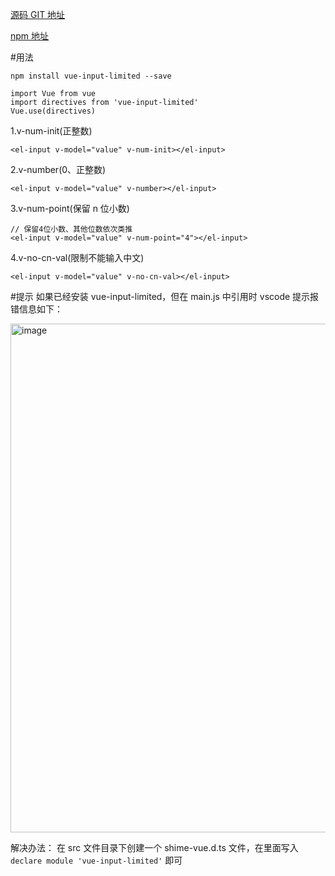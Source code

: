 [源码 GIT 地址](https://github.com/MissSharonLi/vue-input-limited)

[npm 地址](https://www.npmjs.com/package/vue-input-limited)

#用法

`npm install vue-input-limited --save`

```
import Vue from vue
import directives from 'vue-input-limited'
Vue.use(directives)
```

1.v-num-init(正整数)

```
<el-input v-model="value" v-num-init></el-input>
```

2.v-number(0、正整数)

```
<el-input v-model="value" v-number></el-input>
```

3.v-num-point(保留 n 位小数)

```
// 保留4位小数、其他位数依次类推
<el-input v-model="value" v-num-point="4"></el-input>

```

4.v-no-cn-val(限制不能输入中文)

```
<el-input v-model="value" v-no-cn-val></el-input>

```

#提示
如果已经安装 vue-input-limited，但在 main.js 中引用时 vscode 提示报错信息如下：

<img width="814" alt="image" src="https://user-images.githubusercontent.com/41463466/175257481-8cf3141e-0fa8-41ff-a95c-a143b50efd35.png">

解决办法：
在 src 文件目录下创建一个 shime-vue.d.ts 文件，在里面写入`declare module 'vue-input-limited'` 即可
